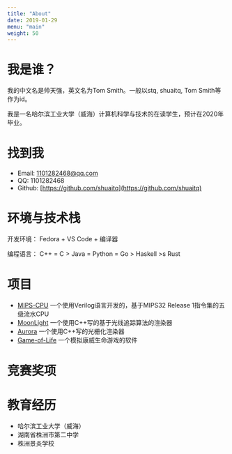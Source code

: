 ```yaml
---
title: "About"
date: 2019-01-29
menu: "main"
weight: 50
---
```


# 我是谁？

我的中文名是帅天强，英文名为Tom Smith。一般以stq, shuaitq, Tom Smith等作为id。

我是一名哈尔滨工业大学（威海）计算机科学与技术的在读学生，预计在2020年毕业。

# 找到我

* Email: <1101282468@qq.com>
* QQ: 1101282468
* Github: [https://github.com/shuaitq](https://github.com/shuaitq)

# 环境与技术栈

开发环境： Fedora + VS Code + 编译器

编程语言： C++ = C > Java = Python = Go > Haskell >s Rust

# 项目

* [MIPS-CPU](https://github.com/shuaitq/MIPS-CPU) 一个使用Verilog语言开发的，基于MIPS32 Release 1指令集的五级流水CPU
* [MoonLight](https://github.com/shuaitq/MoonLight) 一个使用C++写的基于光线追踪算法的渲染器
* [Aurora](https://github.com/shuaitq/Aurora) 一个使用C++写的光栅化渲染器
* [Game-of-Life](https://github.com/shuaitq/Game-of-Life) 一个模拟康威生命游戏的软件

# 竞赛奖项


# 教育经历

* 哈尔滨工业大学（威海）
* 湖南省株洲市第二中学
* 株洲景炎学校